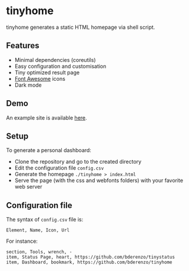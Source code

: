 # tinyhome

tinyhome generates a static HTML homepage via shell script.

## Features

* Minimal dependencies (coreutils)
* Easy configuration and customisation
* Tiny optimized result page
* [Font Awesome](https://fontawesome.com/v5.15/icons?d=listing&p=2&s=solid&m=free) icons
* Dark mode

## Demo

An example site is available [here](https://lab.bdro.fr/tinyhome/).

## Setup

To generate a personal dashboard:

* Clone the repository and go to the created directory
* Edit the configuration file `config.csv`
* Generate the homepage `./tinyhome > index.html`
* Serve the page (with the css and webfonts folders) with your favorite web server

## Configuration file

The syntax of `config.csv` file is:
```
Element, Name, Icon, Url
```

For instance:
```
section, Tools, wrench, -
item, Status Page, heart, https://github.com/bderenzo/tinystatus
item, Dashboard, bookmark, https://github.com/bderenzo/tinyhome
```

